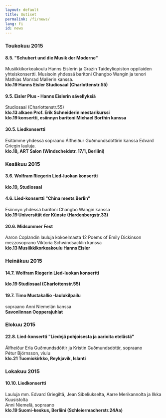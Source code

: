 ```yaml
---
layout: default
title: Uutiset
permalink: /fi/news/
lang: fi
id: news
---
```




### Toukokuu 2015

#### 8.5. "Schubert und die Musik der Moderne"
Musiikkikorkeakoulu Hanns Eislerin ja Grazin Taideyliopiston oppilaiden yhteiskonsertti. Musisoin yhdessä baritoni Changbo Wangin ja tenori Mathias Monrad Møllerin kanssa.  
__klo.19 Hanns Eisler Studiosaal (Charlottenstr.55)__

#### 9.5. Eisler Plus - Hanns Eislerin sävellyksiä

Studiosaal (Charlottenstr.55)  
__klo.13 alkaen Prof. Erik Schneiderin mestarikurssi__  
__klo.19 konsertti, esiinnyn baritoni Michael Borthin kanssa__  

#### 30.5. Lied­konsertti
Esitämme yhdessä sopraano Álfheiður Guðmundsdóttirin kanssa Edvard Griegin lauluja.  
__klo.18, ART Salon (Windscheidstr. 17/1, Berliini)__

### Kesäkuu 2015

#### 3.6. Wolfram Riegerin Lied-luokan konsertti
__klo.19, Studiosaal__

#### 4.6. Lied-konsertti "China meets Berlin"
Esiinnyn yhdessä baritoni Changbo Wangin kanssa  
__klo.19 Universität der Künste (Hardenbergstr.33)__



#### 20.6. Midsummer Fest
Aaron Coplandin lauluja kokoelmasta 12 Poems of Emily Dickinson  
mezzosoprano Viktoria Schwindsacklin kanssa  
__klo.13 Musiikkikorkeakoulu Hanns Eisler__

### Heinäkuu 2015

#### 14.7. Wolfram Riegerin Lied-luokan konsertti
__klo.19 Studiosaal (Charlottenstr.55)__

#### 19.7. Timo Mustakallio -laulukilpailu
sopraano Anni Niemelän kanssa  
__Savonlinnan Oopperajuhlat__

### Elokuu 2015

#### 22.8. Lied-konsertti "Liedejä pohjoisesta ja aarioita etelästä"
Álfheiður Erla Guðmundsdóttir ja Kristin Guðmundsdóttir, sopraano  
Pétur Björnsson, viulu  
__klo.21 Tuomiokirkko, Reykjavik, Islanti__

### Lokakuu 2015

#### 10.10. Liedkonsertti
Lauluja mm. Edvard Griegiltä, Jean Sibeliukselta, Aarre Merikannolta ja Ilkka Kuusistolta  
Anni Niemelä, sopraano  
__klo.19 Suomi-keskus, Berliini (Schleiermacherstr.24Aa)__
